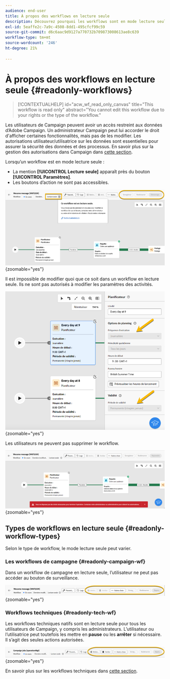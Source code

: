 ```yaml
---
audience: end-user
title: À propos des workflows en lecture seule
description: Découvrez pourquoi les workflows sont en mode lecture seule.
exl-id: 5eaffe2c-7a9c-4508-8dd1-495cfcf99c59
source-git-commit: d6c6aac9d9127a770732b709873008613ae8c639
workflow-type: tm+mt
source-wordcount: '246'
ht-degree: 21%

---
```


# À propos des workflows en lecture seule {#readonly-workflows}

>[!CONTEXTUALHELP]
>id="acw_wf_read_only_canvas"
>title="This workflow is read only"
>abstract="You cannot edit this workflow due to your rights or the type of the workflow."

Les utilisateurs de Campaign peuvent avoir un accès restreint aux données d’Adobe Campaign. Un administrateur Campaign peut lui accorder le droit d&#39;afficher certaines fonctionnalités, mais pas de les modifier. Les autorisations utilisateur/utilisatrice sur les données sont essentielles pour assurer la sécurité des données et des processus. En savoir plus sur la gestion des autorisations dans Campaign dans [cette section](../get-started/permissions.md).

Lorsqu’un workflow est en mode lecture seule :

* La mention **[!UICONTROL Lecture seule]** apparaît près du bouton **[!UICONTROL Paramètres]**.
* Les boutons d’action ne sont pas accessibles.

![Interface de workflow en lecture seule affichant le bouton des paramètres et les boutons d’action désactivés.](assets/readonly-workflow.png){zoomable="yes"}

Il est impossible de modifier quoi que ce soit dans un workflow en lecture seule. Ils ne sont pas autorisés à modifier les paramètres des activités.

![Interface du planificateur en mode lecture seule, affichant les options de paramètres désactivés.](assets/scheduler-readonly.png){zoomable="yes"}

Les utilisateurs ne peuvent pas supprimer le workflow.

![Interface affichant des droits restreints pour la suppression de workflows.](assets/readonly-rights.png){zoomable="yes"}

## Types de workflows en lecture seule {#readonly-workflow-types}

Selon le type de workflow, le mode lecture seule peut varier.

### Les workflows de campagne {#readonly-campaign-wf}

Dans un workflow de campagne en lecture seule, l’utilisateur ne peut pas accéder au bouton de surveillance.

![Interface des workflows Campaign en mode lecture seule, affichant les options de surveillance désactivées.](assets/readonly-campaign-workflow.png){zoomable="yes"}

### Workflows techniques {#readonly-tech-wf}

Les workflows techniques natifs sont en lecture seule pour tous les utilisateurs de Campaign, y compris les administrateurs. L’utilisateur ou l’utilisatrice peut toutefois les mettre en **pause** ou les **arrêter** si nécessaire. Il s’agit des seules actions autorisées.

![Interface de workflow technique en mode lecture seule, affichant les options permettant de suspendre ou d’arrêter les workflows.](assets/readonly-technical-workflow.png){zoomable="yes"}

En savoir plus sur les workflows techniques dans [cette section](https://experienceleague.adobe.com/fr/docs/campaign/automation/workflows/introduction/wf-type/technical-workflows).
